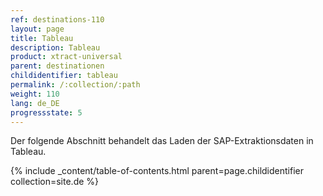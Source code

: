 ```yaml
---
ref: destinations-110
layout: page
title: Tableau
description: Tableau
product: xtract-universal
parent: destinationen
childidentifier: tableau
permalink: /:collection/:path
weight: 110
lang: de_DE
progressstate: 5
---
```



Der folgende Abschnitt behandelt das Laden der SAP-Extraktionsdaten in Tableau. 


{% include _content/table-of-contents.html parent=page.childidentifier collection=site.de %}